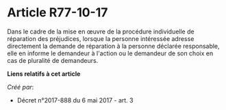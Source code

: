 # Article R77-10-17

Dans le cadre de la mise en œuvre de la procédure individuelle de réparation des préjudices, lorsque la personne intéressée
adresse directement la demande de réparation à la personne déclarée responsable, elle en informe le demandeur à l'action ou
le demandeur de son choix en cas de pluralité de demandeurs.

**Liens relatifs à cet article**

_Créé par_:

  - Décret n°2017-888 du 6 mai 2017 - art. 3
